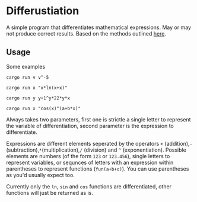 # Differustiation

A simple program that differentiates mathematical expressions. May or may not produce correct results. Based on the methods outlined [here](http://www.math.wpi.edu/IQP/BVCalcHist/calc5.html).

## Usage
Some examples
```
cargo run v v^-5
```
```
cargo run x "x*ln(x+x)"
```
```
cargo run y y+1^y*22*y*x
```
```
cargo run x "cos(x)^(a+b*x)"
```

Always takes two parameters, first one is strictle a single letter to represent the variable of differentiation, second parameter is the expression to differentiate. 

Expressions are different elements seperated by the operators `+` (addition),`-` (subtraction),`*`(multiplication),`/` (division) and `^` (exponentiation). Possible elements are numbers (of the form `123` or `123.456`), single letters to represent variables, or sequnces of letters with an expression within parentheses to represent functions (`fun(a+b+c)`). You can use parentheses as you'd usually expect too.

Currently only the `ln`, `sin` and `cos` functions are differentiated, other functions will just be returned as is.
